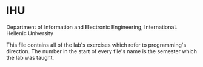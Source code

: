 # IHU
Department of Information and Electronic Engineering, InternationaL Hellenic University

This file contains all of the lab's exercises which refer to programming's direction. The number in the start of every file's name is the semester which the lab was taught.
